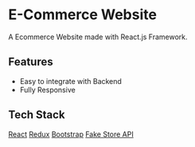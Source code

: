 # E-Commerce Website

A Ecommerce Website made with React.js Framework.

## Features

- Easy to integrate with Backend
- Fully Responsive

## Tech Stack

[React](https://reactjs.org/)
[Redux](https://redux.js.org/)
[Bootstrap](https://getbootstrap.com/)
[Fake Store API](https://fakestoreapi.com/)
